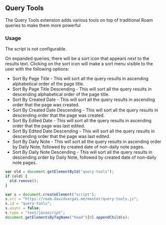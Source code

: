 ## Query Tools

The Query Tools extension adds various tools on top of traditional Roam queries to make them more powerful

### Usage

The script is not configurable.

On expanded queries, there will be a sort icon that appears next to the results text. Clicking on the sort icon will make a sort menu visible to the user with the following options:

- Sort By Page Title - This will sort all the query results in ascending alphabetical order of the page title.
- Sort By Page Title Descending - This will sort all the query results in descending alphabetical order of the page title.
- Sort By Created Date - This will sort all the query results in ascending order that the page was created.
- Sort By Created Date Descending - This will sort all the query results in descending order that the page was created.
- Sort By Edited Date - This will sort all the query results in ascending order that the page was last edited.
- Sort By Edited Date Descending - This will sort all the query results in descending order that the page was last edited.
- Sort By Daily Note - This will sort all the query results in ascending order by Daily Note, followed by created date of non-daily note pages.
- Sort By Daily Note Descending - This will sort all the query results in descending order by Daily Note, followed by created date of non-daily note pages.

```javascript
var old = document.getElementById("query-tools");
if (old) {
  old.remove();
}

var s = document.createElement("script");
s.src = "https://roam.davidvargas.me/master/query-tools.js";
s.id = "query-tools";
s.async = false;
s.type = "text/javascript";
document.getElementsByTagName("head")[0].appendChild(s);
```
